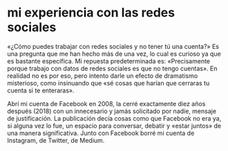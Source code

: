 # mi experiencia con las redes sociales
«¿Cómo puedes trabajar con redes sociales y no tener tú una cuenta?» Es una pregunta que me han hecho más de una vez, lo cual es curioso ya que es bastante específica. Mi repuesta predeterminada es: «Precisamente porque trabajo con datos de redes sociales es que no tengo cuentas». En realidad no es por eso, pero intento darle un efecto de dramatismo misterioso, como insinuando que «sé cosas que harían que cerraras tu cuenta si te enteraras».

Abrí mi cuenta de Facebook en 2008, la cerré exactamente diez años después (2018) con un innecesario y jamás solicitado por nadie, mensaje de justificación. La publicación decía cosas como que Facebook no era ya, si alguna vez lo fue, un espacio para conversar, debatir y «estar juntos» de una manera significativa. Junto con Facebook borré mi cuenta de Instagram, de Twitter, de Medium.

